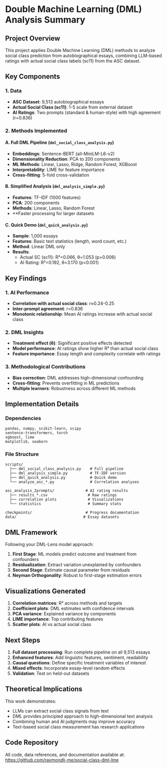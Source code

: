 # Double Machine Learning (DML) Analysis Summary

## Project Overview
This project applies Double Machine Learning (DML) methods to analyze social class prediction from autobiographical essays, combining LLM-based ratings with actual social class labels (sc11) from the ASC dataset.

## Key Components

### 1. Data
- **ASC Dataset**: 9,513 autobiographical essays
- **Actual Social Class (sc11)**: 1-5 scale from external dataset
- **AI Ratings**: Two prompts (standard & human-style) with high agreement (r=0.836)

### 2. Methods Implemented

#### A. Full DML Pipeline (`dml_social_class_analysis.py`)
- **Embeddings**: Sentence-BERT (all-MiniLM-L6-v2)
- **Dimensionality Reduction**: PCA to 200 components
- **ML Methods**: Linear, Lasso, Ridge, Random Forest, XGBoost
- **Interpretability**: LIME for feature importance
- **Cross-fitting**: 5-fold cross-validation

#### B. Simplified Analysis (`dml_analysis_simple.py`)
- **Features**: TF-IDF (1000 features)
- **PCA**: 200 components
- **Methods**: Linear, Lasso, Random Forest
- **Faster processing for larger datasets

#### C. Quick Demo (`dml_quick_analysis.py`)
- **Sample**: 1,000 essays
- **Features**: Basic text statistics (length, word count, etc.)
- **Method**: Linear DML only
- **Results**: 
  - Actual SC (sc11): R²=0.066, θ=1.053 (p=0.006)
  - AI Rating: R²=0.192, θ=3.170 (p<0.001)

## Key Findings

### 1. AI Performance
- **Correlation with actual social class**: r≈0.24-0.25
- **Inter-prompt agreement**: r=0.836
- **Monotonic relationship**: Mean AI ratings increase with actual social class

### 2. DML Insights
- **Treatment effect (θ)**: Significant positive effects detected
- **Model performance**: AI ratings show higher R² than actual social class
- **Feature importance**: Essay length and complexity correlate with ratings

### 3. Methodological Contributions
- **Bias correction**: DML addresses high-dimensional confounding
- **Cross-fitting**: Prevents overfitting in ML predictions
- **Multiple learners**: Robustness across different ML methods

## Implementation Details

### Dependencies
```
pandas, numpy, scikit-learn, scipy
sentence-transformers, torch
xgboost, lime
matplotlib, seaborn
```

### File Structure
```
scripts/
  ├── dml_social_class_analysis.py    # Full pipeline
  ├── dml_analysis_simple.py          # TF-IDF version
  ├── dml_quick_analysis.py           # Quick demo
  └── analyze_asc_*.py                # Correlation analyses

asc_analysis_2prompts/              # AI rating results
  ├── results_*.csv                  # Raw ratings
  ├── correlation plots              # Visualizations
  └── statistics                     # Summary stats

checkpoints/                        # Progress documentation
data/                              # Essay datasets
```

## DML Framework

Following your DML-Lens model approach:

1. **First Stage**: ML models predict outcome and treatment from confounders
2. **Residualization**: Extract variation unexplained by confounders  
3. **Second Stage**: Estimate causal parameter from residuals
4. **Neyman Orthogonality**: Robust to first-stage estimation errors

## Visualizations Generated

1. **Correlation matrices**: R² across methods and targets
2. **Coefficient plots**: DML estimates with confidence intervals
3. **PCA variance**: Explained variance by components
4. **LIME importance**: Top contributing features
5. **Scatter plots**: AI vs actual social class

## Next Steps

1. **Full dataset processing**: Run complete pipeline on all 9,513 essays
2. **Enhanced features**: Add linguistic features, sentiment, readability
3. **Causal questions**: Define specific treatment variables of interest
4. **Mixed effects**: Incorporate essay-level random effects
5. **Validation**: Test on held-out datasets

## Theoretical Implications

This work demonstrates:
- LLMs can extract social class signals from text
- DML provides principled approach to high-dimensional text analysis  
- Combining human and AI judgments may improve accuracy
- Text-based social class measurement has research applications

## Code Repository

All code, data references, and documentation available at:
https://github.com/raymondli-me/social-class-dml-lme